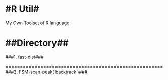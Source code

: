 
#R Util#
===========================================

My Own Toolset of R language

##Directory##
======================================================
###1. fast-dist###


	

======================================================
###2. FSM-scan-peak( backtrack )###